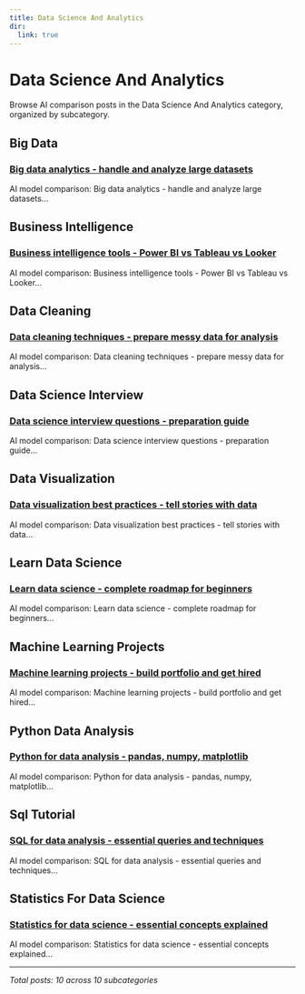 ```yaml
---
title: Data Science And Analytics
dir:
  link: true
---
```


# Data Science And Analytics

Browse AI comparison posts in the Data Science And Analytics category, organized by subcategory.

## Big Data

### [Big data analytics - handle and analyze large datasets](big-data/claude-vs-gemini-vs-grok-big-data-5393.md)

AI model comparison: Big data analytics - handle and analyze large datasets...

## Business Intelligence

### [Business intelligence tools - Power BI vs Tableau vs Looker](business-intelligence/chatgpt-vs-claude-vs-deepseek-business-intelligence-4492.md)

AI model comparison: Business intelligence tools - Power BI vs Tableau vs Looker...

## Data Cleaning

### [Data cleaning techniques - prepare messy data for analysis](data-cleaning/chatgpt-vs-gemini-vs-grok-data-cleaning-5075.md)

AI model comparison: Data cleaning techniques - prepare messy data for analysis...

## Data Science Interview

### [Data science interview questions - preparation guide](data-science-interview/claude-vs-deepseek-vs-grok-data-science-interview-2068.md)

AI model comparison: Data science interview questions - preparation guide...

## Data Visualization

### [Data visualization best practices - tell stories with data](data-visualization/chatgpt-vs-claude-vs-mistral-data-visualization-4209.md)

AI model comparison: Data visualization best practices - tell stories with data...

## Learn Data Science

### [Learn data science - complete roadmap for beginners](learn-data-science/chatgpt-vs-claude-vs-gemini-learn-data-science-5808.md)

AI model comparison: Learn data science - complete roadmap for beginners...

## Machine Learning Projects

### [Machine learning projects - build portfolio and get hired](machine-learning-projects/claude-vs-gemini-vs-mistral-machine-learning-projects-1250.md)

AI model comparison: Machine learning projects - build portfolio and get hired...

## Python Data Analysis

### [Python for data analysis - pandas, numpy, matplotlib](python-data-analysis/chatgpt-vs-claude-vs-grok-python-data-analysis-7434.md)

AI model comparison: Python for data analysis - pandas, numpy, matplotlib...

## Sql Tutorial

### [SQL for data analysis - essential queries and techniques](sql-tutorial/claude-vs-deepseek-vs-gemini-sql-tutorial-6111.md)

AI model comparison: SQL for data analysis - essential queries and techniques...

## Statistics For Data Science

### [Statistics for data science - essential concepts explained](statistics-for-data-science/chatgpt-vs-claude-vs-gemini-statistics-for-data-science-2344.md)

AI model comparison: Statistics for data science - essential concepts explained...

---

*Total posts: 10 across 10 subcategories*
